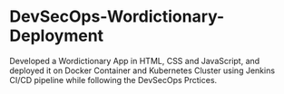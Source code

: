 # DevSecOps-Wordictionary-Deployment
Developed a Wordictionary App in HTML, CSS and JavaScript, and deployed it on Docker Container and Kubernetes Cluster using Jenkins CI/CD pipeline while following the DevSecOps Prctices.
